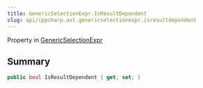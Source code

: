 ```yaml
---
title: GenericSelectionExpr.IsResultDependent
slug: api/cppsharp.ast.genericselectionexpr.isresultdependent
---
```

Property in [GenericSelectionExpr](/api/cppsharp/ast/genericselectionexpr)

## Summary



```csharp
public bool IsResultDependent { get; set; }
```

